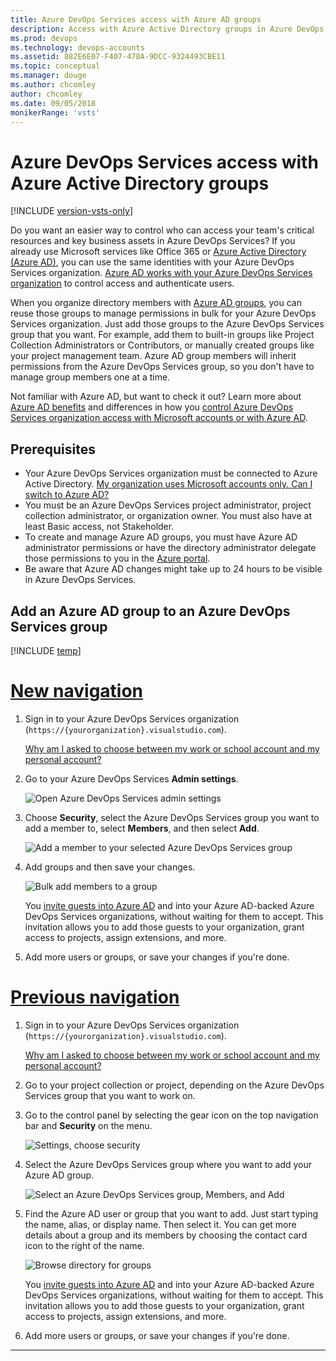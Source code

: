 ```yaml
---
title: Azure DevOps Services access with Azure AD groups
description: Access with Azure Active Directory groups in Azure DevOps Services
ms.prod: devops
ms.technology: devops-accounts
ms.assetid: 882E6E07-F407-478A-9DCC-9324493CBE11
ms.topic: conceptual
ms.manager: douge
ms.author: chcomley
author: chcomley
ms.date: 09/05/2018
monikerRange: 'vsts'
---
```

# Azure DevOps Services access with Azure Active Directory groups

[!INCLUDE [version-vsts-only](../../_shared/version-vsts-only.md)]

Do you want an easier way to control who can access your team's 
critical resources and key business assets in Azure DevOps Services? 
If you already use Microsoft services like Office 365 or 
[Azure Active Directory (Azure AD)](https://www.microsoft.com/server-cloud/products/azure-active-directory/), 
you can use the same identities with your Azure DevOps Services organization.
[Azure AD works with your Azure DevOps Services organization](access-with-azure-ad.md) 
to control access and authenticate users. 

When you organize directory members with 
[Azure AD groups](https://azure.microsoft.com/documentation/articles/active-directory-manage-groups), 
you can reuse those groups to manage permissions 
in bulk for your Azure DevOps Services organization. 
Just add those groups to the Azure DevOps Services group that you want. 
For example, add them to built-in groups like 
Project Collection Administrators or Contributors, 
or manually created groups like your project management team. 
Azure AD group members will inherit permissions from the Azure DevOps Services group,
so you don't have to manage group members one at a time.

Not familiar with Azure AD, 
but want to check it out? Learn more about 
[Azure AD benefits](https://azure.microsoft.com/documentation/articles/active-directory-whatis/)
and differences in how you 
[control Azure DevOps Services organization access with Microsoft accounts or with Azure AD](access-with-azure-ad.md).


## Prerequisites

* Your Azure DevOps Services organization must be connected to Azure Active Directory. [My organization uses Microsoft accounts only. Can I switch to Azure AD?](faq-azure-access.md#ChangeMSA)
* You must be an Azure DevOps Services project administrator, project collection administrator, or organization owner. You must also have at least Basic access, not Stakeholder.
* To create and manage Azure AD groups, you must have Azure AD administrator permissions or have the directory administrator delegate those permissions to you in the [Azure portal](https://portal.azure.com).
* Be aware that Azure AD changes might take up to 24 hours to be visible in Azure DevOps Services.

##	Add an Azure AD group to an Azure DevOps Services group

[!INCLUDE [temp](../../_shared/new-navigation.md)]

# [New navigation](#tab/new-nav)

1. Sign in to your Azure DevOps Services organization (```https://{yourorganization}.visualstudio.com```).

	[Why am I asked to choose between my work or school account and my personal account?](faq-create-organization.md#ChooseOrgAcctMSAcct)

2.  Go to your Azure DevOps Services **Admin settings**.

    ![Open Azure DevOps Services admin settings](../../_shared/_img/settings/open-admin-settings-vert.png)

3. Choose **Security**, select the Azure DevOps Services group you want to add a member to, select **Members**, and then select **Add**.

   ![Add a member to your selected Azure DevOps Services group](_img/manage-azure-ad-groups/admin-settings-security-choose-group-add-member.png)
4. Add groups and then save your changes.

    ![Bulk add members to a group](_img/manage-azure-ad-groups/bulk-add-groups.png)
 
    You [invite guests into Azure AD](https://blogs.msdn.microsoft.com/visualstudioalm/2017/05/11/inviting-directory-guests-to-aad-backed-vsts-accounts) 
    and into your Azure AD-backed Azure DevOps Services organizations, without waiting for them 
    to accept. This invitation allows you 
    to add those guests to your organization, grant access to projects, assign extensions, and more.

5.	Add more users or groups, or save your changes if you're done.

# [Previous navigation](#tab/prev-nav)

1.	Sign in to your Azure DevOps Services organization (```https://{yourorganization}.visualstudio.com```).

	[Why am I asked to choose between my work or school account and my personal account?](faq-azure-access.md#ChooseOrgAcctMSAcct)

2.	Go to your project collection or project, depending on the Azure DevOps Services group that you want to work on.

3.  Go to the control panel by selecting the gear icon on the top navigation bar and **Security** on the menu.

    ![Settings, choose security](../../_shared/_img/settings/settings-choose-security.png)

4.	Select the Azure DevOps Services group where you want to add your Azure AD group.

    ![Select an Azure DevOps Services group, Members, and Add](_img/manage-azure-ad-groups/vsogroupaddmemberbutton.png)

5.	Find the Azure AD user or group that you want to add. Just start typing the name, alias, 
or display name. Then select it. You can get more details about a group and its members by choosing the contact card icon to the right of the name.

    ![Browse directory for groups](_img/manage-azure-ad-groups/addaadgrouppanelbrowse.png)
    
    You [invite guests into Azure AD](https://blogs.msdn.microsoft.com/visualstudioalm/2017/05/11/inviting-directory-guests-to-aad-backed-vsts-accounts) 
    and into your Azure AD-backed Azure DevOps Services organizations, without waiting for them 
    to accept. This invitation allows you 
    to add those guests to your organization, grant access to projects, assign extensions, and more.

6.	Add more users or groups, or save your changes if you're done.

---